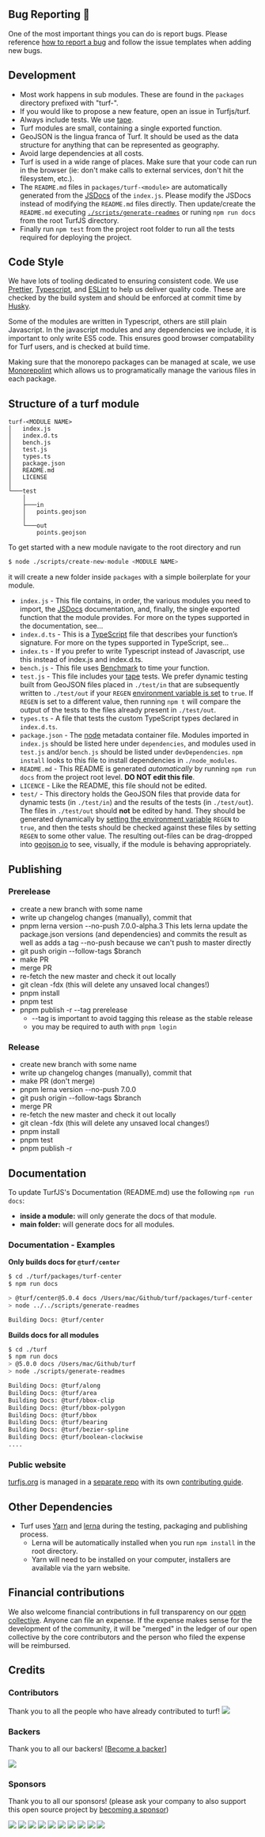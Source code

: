 ## Bug Reporting :bug:

One of the most important things you can do is report bugs. Please reference [how to report a bug](http://polite.technology/reportabug.html) and follow the issue templates when adding new bugs.

## Development

- Most work happens in sub modules. These are found in the `packages` directory prefixed with "turf-".
- If you would like to propose a new feature, open an issue in Turfjs/turf.
- Always include tests. We use [tape](https://github.com/substack/tape).
- Turf modules are small, containing a single exported function.
- GeoJSON is the lingua franca of Turf. It should be used as the data structure for anything that can be represented as geography.
- Avoid large dependencies at all costs.
- Turf is used in a wide range of places. Make sure that your code can run in the browser (ie: don't make calls to external services, don't hit the filesystem, etc.).
- The `README.md` files in `packages/turf-<module>` are automatically generated from the [JSDocs](http://usejsdoc.org/) of the `index.js`. Please modify the JSDocs instead of modifying the `README.md` files directly. Then update/create the `README.md` executing [`./scripts/generate-readmes`](https://github.com/Turfjs/turf/blob/master/scripts/generate-readmes) or runing `npm run docs` from the root TurfJS directory.
- Finally run `npm test` from the project root folder to run all the tests required for deploying the project.

## Code Style

We have lots of tooling dedicated to ensuring consistent code. We use [Prettier](https://prettier.io/), [Typescript](https://www.typescriptlang.org/), and [ESLint](https://eslint.org/) to help us deliver quality code. These are checked by the build system and should be enforced at commit time by [Husky](https://typicode.github.io/husky/#/).

Some of the modules are written in Typescript, others are still plain Javascript. In the javascript modules and any dependencies we include, it is important to only write ES5 code. This ensures good browser compatability for Turf users, and is checked at build time.

Making sure that the monorepo packages can be managed at scale, we use [Monorepolint](https://github.com/monorepolint/monorepolint) which allows us to programatically manage the various files in each package.

## Structure of a turf module

```
turf-<MODULE NAME>
│   index.js
│   index.d.ts
│   bench.js
│   test.js
│   types.ts
│   package.json
│   README.md
│   LICENSE
│
└───test
    │
    ├───in
    │   points.geojson
    │
    └───out
        points.geojson
```
To get started with a new module navigate to the root directory and run
```sh
$ node ./scripts/create-new-module <MODULE NAME>
```
it will create a new folder inside `packages` with a simple boilerplate for your module.

* `index.js` - This file contains, in order, the various modules you need to
  import, the [JSDocs](http://usejsdoc.org) documentation, and, finally, the
  single exported function that the module provides. For more on the types
  supported in the documentation, see…
* `index.d.ts` - This is a [TypeScript](https://www.typescriptlang.org/) file
  that describes your function’s signature. For more on the types supported in
  TypeScript, see…
* `index.ts` - If you prefer to write Typescript instead of Javascript, use this
  instead of index.js and index.d.ts.
* `bench.js` - This file uses [Benchmark](https://benchmarkjs.com/) to time
  your function.
* `test.js` - This file includes your [tape](https://github.com/substack/tape)
  tests. We prefer dynamic testing built from GeoJSON files placed in
  `./test/in` that are subsequently written to `./test/out` if your `REGEN`
  [environment variable is set](https://askubuntu.com/a/58828) to `true`. If
  `REGEN` is set to a different value, then running `npm t` will compare the
  output of the tests to the files already present in `./test/out`.
* `types.ts` - A file that tests the custom TypeScript types declared in
  `index.d.ts`.
* `package.json` - The [node](http://nodejs.org) metadata container file.
  Modules imported in `index.js` should be listed here under `dependencies`,
  and modules used in `test.js` and/or `bench.js` should be listed under
  `devDependencies`. `npm install` looks to this file to install dependencies
  in `./node_modules`.
* `README.md` - This README is generated _automatically_ by running `npm run
  docs` from the project root level. **DO NOT edit this file**.
* `LICENCE` - Like the README, this file should not be edited.
* `test/` - This directory holds the GeoJSON files that provide data for
  dynamic tests (in `./test/in`) and the results of the tests (in
  `./test/out`). The files in `./test/out` should **not** be edited by hand.
  They should be generated dynamically by [setting the environment
  variable](https://askubuntu.com/a/58828) `REGEN` to `true`, and then the
  tests should be checked against these files by setting `REGEN` to some other
  value. The resulting out-files can be drag-dropped into
  [geojson.io](http://geojson.io) to see, visually, if the module is behaving
  appropriately.


## Publishing

### Prerelease

- create a new branch with some name
- write up changelog changes (manually), commit that
- pnpm lerna version --no-push 7.0.0-alpha.3
  This lets lerna update the package.json versions (and dependencies) and commits the result as well as adds a tag
  --no-push because we can't push to master directly
- git push origin --follow-tags \$branch
- make PR
- merge PR
- re-fetch the new master and check it out locally
- git clean -fdx (this will delete any unsaved local changes!)
- pnpm install
- pnpm test
- pnpm publish -r --tag prerelease
  - --tag is important to avoid tagging this release as the stable release
  - you may be required to auth with `pnpm login`

### Release
- create new branch with some name
- write up changelog changes (manually), commit that
- make PR (don't merge)
- pnpm lerna version --no-push 7.0.0
- git push origin --follow-tags \$branch
- merge PR
- re-fetch the new master and check it out locally
- git clean -fdx (this will delete any unsaved local changes!)
- pnpm install
- pnpm test
- pnpm publish -r

## Documentation

To update TurfJS's Documentation (README.md) use the following `npm run docs`:
  - **inside a module:** will only generate the docs of that module.
  - **main folder:** will generate docs for all modules.

### Documentation - Examples

**Only builds docs for `@turf/center`**

```bash
$ cd ./turf/packages/turf-center
$ npm run docs

> @turf/center@5.0.4 docs /Users/mac/Github/turf/packages/turf-center
> node ../../scripts/generate-readmes

Building Docs: @turf/center
```

**Builds docs for all modules**

```bash
$ cd ./turf
$ npm run docs
> @5.0.0 docs /Users/mac/Github/turf
> node ./scripts/generate-readmes

Building Docs: @turf/along
Building Docs: @turf/area
Building Docs: @turf/bbox-clip
Building Docs: @turf/bbox-polygon
Building Docs: @turf/bbox
Building Docs: @turf/bearing
Building Docs: @turf/bezier-spline
Building Docs: @turf/boolean-clockwise
....
```

### Public website

[turfjs.org](http://turfjs.org/) is managed in a [separate repo](https://github.com/Turfjs/turf-www) with its own [contributing guide](https://github.com/Turfjs/turf-www/blob/master/CONTRIBUTING.md).

## Other Dependencies
- Turf uses [Yarn](https://yarnpkg.com) and [lerna](https://lernajs.io/) during the testing, packaging and publishing process.
  - Lerna will be automatically installed when you run `npm install` in the root directory.
  - Yarn will need to be installed on your computer, installers are available via the yarn website.

## Financial contributions

We also welcome financial contributions in full transparency on our [open collective](https://opencollective.com/turf).
Anyone can file an expense. If the expense makes sense for the development of the community, it will be "merged" in the ledger of our open collective by the core contributors and the person who filed the expense will be reimbursed.


## Credits


### Contributors

Thank you to all the people who have already contributed to turf!
<a href="graphs/contributors"><img src="https://opencollective.com/turf/contributors.svg?width=890" /></a>


### Backers

Thank you to all our backers! [[Become a backer](https://opencollective.com/turf#backer)]

<a href="https://opencollective.com/turf#backers" target="_blank"><img src="https://opencollective.com/turf/backers.svg?width=890"></a>


### Sponsors

Thank you to all our sponsors! (please ask your company to also support this open source project by [becoming a sponsor](https://opencollective.com/turf#sponsor))

<a href="https://opencollective.com/turf/sponsor/0/website" target="_blank"><img src="https://opencollective.com/turf/sponsor/0/avatar.svg"></a>
<a href="https://opencollective.com/turf/sponsor/1/website" target="_blank"><img src="https://opencollective.com/turf/sponsor/1/avatar.svg"></a>
<a href="https://opencollective.com/turf/sponsor/2/website" target="_blank"><img src="https://opencollective.com/turf/sponsor/2/avatar.svg"></a>
<a href="https://opencollective.com/turf/sponsor/3/website" target="_blank"><img src="https://opencollective.com/turf/sponsor/3/avatar.svg"></a>
<a href="https://opencollective.com/turf/sponsor/4/website" target="_blank"><img src="https://opencollective.com/turf/sponsor/4/avatar.svg"></a>
<a href="https://opencollective.com/turf/sponsor/5/website" target="_blank"><img src="https://opencollective.com/turf/sponsor/5/avatar.svg"></a>
<a href="https://opencollective.com/turf/sponsor/6/website" target="_blank"><img src="https://opencollective.com/turf/sponsor/6/avatar.svg"></a>
<a href="https://opencollective.com/turf/sponsor/7/website" target="_blank"><img src="https://opencollective.com/turf/sponsor/7/avatar.svg"></a>
<a href="https://opencollective.com/turf/sponsor/8/website" target="_blank"><img src="https://opencollective.com/turf/sponsor/8/avatar.svg"></a>
<a href="https://opencollective.com/turf/sponsor/9/website" target="_blank"><img src="https://opencollective.com/turf/sponsor/9/avatar.svg"></a>
